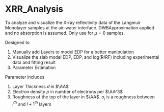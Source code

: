 # XRR_Analysis

To analyze and visualize the X-ray reflectivity data of the Langmuir Monolayer samples at the air-water interface.
DWBApproximation applied and no absorption is assumed.
Only use for $\mu=0$ samples.

Designed to
1. Manually add Layers to model EDP for a better manipulation
2. Visualize the slab model EDP, EDP, and log(R/RF) including experimental data and fitting result
3. Parameter Estimation

Parameter includes
1. Layer Thickness $d$ in $\AA$
2. Electron density $\rho$ in number of electrons per $\AA^3$
3. Roughness of the top of the layer in $\AA$. $\sigma_{i}$ is a roughness between $i^{th}$ and ${i+1}^{th}$ layers
